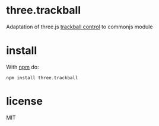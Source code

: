 # three.trackball

Adaptation of three.js [trackball control](http://threejs.org/examples/#misc_controls_trackball)
to commonjs module

# install

With [npm](https://npmjs.org) do:

```
npm install three.trackball
```

# license

MIT
